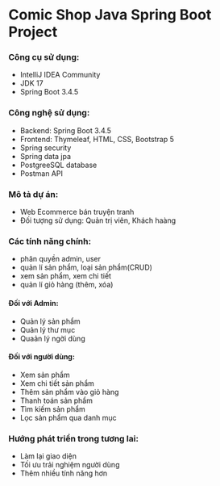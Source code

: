 # Comic Shop Java Spring Boot Project
### Công cụ sử dụng:
+ IntelliJ IDEA Community
+ JDK 17
+ Spring Boot 3.4.5
### Công nghệ sử dụng:
+ Backend: Spring Boot 3.4.5
+ Frontend: Thymeleaf, HTML, CSS, Bootstrap 5
+ Spring security
+ Spring data jpa
+ PostgreeSQL database
+ Postman API
### Mô tả dự án:
+ Web Ecommerce bán truyện tranh
+ Đối tượng sử dụng: Quản trị viên, Khách haàng
### Các tính năng chính:
+ phân quyền admin, user
+ quản lí sản phẩm, loại sản phẩm(CRUD)
+ xem sản phẩm, xem chi tiết
+ quản lí giỏ hàng (thêm, xóa)
#### Đối với Admin:
+ Quản lý sản phẩm
+ Quản lý thư mục
+ Quaản lý ngời dùng
#### Đối với người dùng:
+ Xem sản phẩm
+ Xem chi tiết sản phẩm
+ Thêm sản phẩm vào giỏ hàng
+ Thanh toán sản phẩm
+ Tìm kiếm sản phẩm
+ Lọc sản phẩm qua danh mục

### Hướng phát triển trong tương lai:
+ Làm lại giao diện
+ Tối ưu trải nghiệm người dùng
+ Thêm nhiều tính năng hơn


